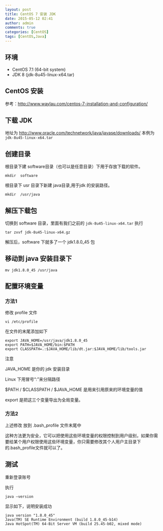 ```yaml
---
layout: post
title: CentOS 7 安装 JDK
date: 2015-05-12 02:41
author: admin
comments: true
categories: [CentOS]
tags: [CentOS,Java]
---
```


## 环境

* CentOS 7.1 (64-bit system)
* JDK 8 (jdk-8u45-linux-x64.tar)

## CentOS 安装

参考：<http://www.waylau.com/centos-7-installation-and-configuration/>

## 下载 JDK

地址为 <http://www.oracle.com/technetwork/java/javase/downloads/>
本例为 `jdk-8u45-linux-x64.tar`

## 创建目录

根目录下建 software目录（也可以是任意目录）下用于存放下载的软件。
    
    mkdir  software
    
根目录下 usr 目录下新建 java目录,用于jdk  的安装路径。

    mkdir  /usr/java

## 解压下载包

切换到 software 目录，里面有我们之前的 `jdk-8u45-linux-x64.tar`
执行

    tar zxvf jdk-8u45-linux-x64.gz
    
解压后，software 下就多了一个 jdk1.8.0_45 包

##	移动到 java 安装目录下

    mv jdk1.8.0_45 /usr/java
    
##	配置环境变量

### 方法1

修改 profile 文件

    vi /etc/profile
    
在文件的末尾添加如下

  	export JAVA_HOME=/usr/java/jdk1.8.0_45
  	export PATH=$JAVA_HOME/bin:$PATH
    export CLASSPATH=.:$JAVA_HOME/lib/dt.jar:$JAVA_HOME/lib/tools.jar

注意

JAVA_HOME 是你的 jdk 安装目录

Linux 下用冒号“:”来分隔路径

$PATH / $CLASSPATH / $JAVA_HOME 是用来引用原来的环境变量的值

export 是把这三个变量导出为全局变量。

###	方法2

上述修改 放到 .bash_profile 文件末尾中

这种方法更为安全，它可以把使用这些环境变量的权限控制到用户级别，如果你需要给某个用户权限使用这些环境变量，你只需要修改其个人用户主目录下的.bash_profile文件就可以了。

##	测试

重新登录账号

执行  
  
    java –version
    
显示如下，说明安装成功

    java version "1.8.0_45"
    Java(TM) SE Runtime Environment (build 1.8.0_45-b14)
    Java HotSpot(TM) 64-Bit Server VM (build 25.45-b02, mixed mode)
